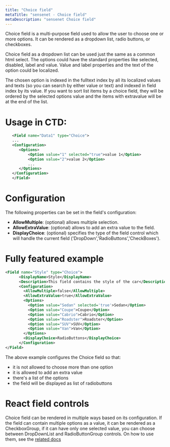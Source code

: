 ```yaml
---
title: "Choice field"
metaTitle: "sensenet - Choice field"
metaDescription: "sensenet Choice field"
---
```


Choice field is a multi-purpose field used to allow the user to choose one or more options. It can be rendered as a dropdown list, radio buttons, or checkboxes.

Choice field as a dropdown list can be used just the same as a common html select. The options could have the standard properties like selected, disabled, label and value. Value and label properties and the text of the option could be localized.

The chosen option is indexed in the fulltext index by all its localized values and texts (so you can search by either value or text) and indexed in field index by its value. If you want to sort list items by a choice field, they will be ordered by the selected options value and the items with extravalue will be at the end of the list.

# Usage in CTD:

```xml
   <Field name="Data1" type="Choice">
   ...
   <Configuration>
      <Options>
          <Option value="1" selected="true">value 1</Option>
          <Option value="2">value 2</Option>
          ...
      </Options>
   </Configuration>
   </Field>
```

# Configuration

The following properties can be set in the field's configuration:

- **AllowMultiple**: (optional) allows multiple selection.
- **AllowExtraValue**: (optional) allows to add an extra value to the field.
- **DisplayChoice**: (optional) specifies the type of the field control which will handle the current field ('DropDown','RadioButtons','CheckBoxes').

# Fully featured example

```xml
<Field name="Style" type="Choice">
      <DisplayName>Style</DisplayName>
      <Description>This field contains the style of the car</Description>
      <Configuration>
        <AllowMultiple>false</AllowMultiple>
        <AllowExtraValue>true</AllowExtraValue>
        <Options>
          <Option value="Sedan" selected='true'>Sedan</Option>
          <Option value="Coupe">Coupe</Option>
          <Option value="Cabrio">Cabrio</Option>
          <Option value="Roadster">Roadster</Option>
          <Option value="SUV">SUV</Option>
          <Option value="Van">Van</Option>
        </Options>
        <DisplayChoice>RadioButtons</DisplayChoice>
      </Configuration>
</Field>
```

The above example configures the Choice field so that:

- it is not allowed to choose more than one option
- it is allowed to add an extra value
- there's a list of the options
- the field will be displayed as list of radiobuttons

# React field controls

Choice field can be rendered in multiple ways based on its configuration. If the field can contain multiple options as a value, it can be rendered as a CheckboxGroup, if it can have only one selected value, you can choose between DropDownList and RadioButtonGroup controls. On how to use them, see the [related docs](https://sn-react-component-docs.netlify.app/?path=/story/fieldcontrols-checkboxgroup--new-mode)
